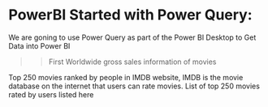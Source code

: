# PowerBI Started with Power Query:

We are goning to use Power Query as part of the Power BI 
Desktop to Get Data into Power BI 

>> First Worldwide gross sales information of movies


Top 250 movies ranked by people in IMDB website,
IMDB is the movie database on the internet that users can rate movies. List of top 250 
movies rated by users listed here
